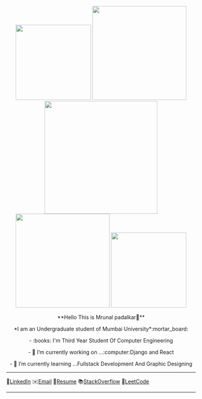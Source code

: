  
 <p align="center">
 <img src="https://user-images.githubusercontent.com/60320511/91309243-f997ab80-e7cd-11ea-9114-897bf83edd4d.gif" height=200 />
 <img src="https://user-images.githubusercontent.com/60320511/91309243-f997ab80-e7cd-11ea-9114-897bf83edd4d.gif" height=250 />
  <img src="https://user-images.githubusercontent.com/60320511/91309243-f997ab80-e7cd-11ea-9114-897bf83edd4d.gif" height=300 />
 <img src="https://user-images.githubusercontent.com/60320511/91309243-f997ab80-e7cd-11ea-9114-897bf83edd4d.gif" height=250 />
 <img src="https://user-images.githubusercontent.com/60320511/91309243-f997ab80-e7cd-11ea-9114-897bf83edd4d.gif" height=200 />
</p>
  
 <p align="center">
 **Hello This is Mrunal padalkar👋**
 </p>
 <p align="center">
 *I am an Undergraduate student of Mumbai University*:mortar_board:
 </p>
 <p align="center">
- :books: I'm Third Year Student Of Computer Engineering
 </p>
  <p align="center">
- 🔭 I’m currently working on ...:computer:Django and React
 </p>
  <p align="center">
- 🌱 I’m currently learning ...Fullstack Development And Graphic Designing
 </p><hr />
 
 :speech_balloon:[LinkedIn](https://www.linkedin.com/in/mrunal-padalkar-b64a3b19b/)  :envelope:[Email](mrunalvilas@gmail.com)   :page_with_curl:[Resume](https://mrunalvilas.github.io/) :books:[StackOverflow](https://stackoverflow.com/users/13986698/mrunal-padalkar) :name_badge:[LeetCode](https://leetcode.com/mrunalpadalkar/)

<hr />
